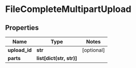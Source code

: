 # FileCompleteMultipartUpload

## Properties
Name | Type | Notes
------------ | ------------- | -------------
**upload_id** | **str** | [optional]
**parts** | **list[dict(str, str)]** |


